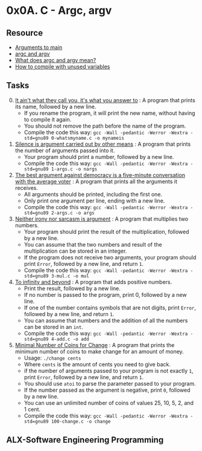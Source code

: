 # 0x0A. C - Argc, argv

## Resource

- [Arguments to main](https://publications.gbdirect.co.uk//c_book/chapter10/arguments_to_main.html)
- [argc and argv](http://crasseux.com/books/ctutorial/argc-and-argv.html)
- [What does argc and argv mean?](https://www.youtube.com/watch?v=aP1ijjeZc24)
- [How to compile with unused variables](https://www.google.com/webhp?q=unused+variable+C)

## Tasks

0. [It ain't what they call you, it's what you answer to](./0-whatsmyname.c) : A program that prints its name, followed by a new line.
	- If you rename the program, it will print the new name, without having to compile it again.
	- You should not remove the path before the name of the program.
	- Compile the code this way: `gcc -Wall -pedantic -Werror -Wextra -std=gnu89 0-whatsmyname.c -o mynameis`
1. [Silence is argument carried out by other means](./1-args.c) : A program that prints the number of arguments passed into it.
	- Your program should print a number, followed by a new line.
	- Compile the code this way: `gcc -Wall -pedantic -Werror -Wextra -std=gnu89 1-args.c -o nargs`
2. [The best argument against democracy is a five-minute conversation with the average voter](./2-args.c) : A program that prints all the arguments it receives.
	- All arguments should be printed, including the first one.
	- Only print one argument per line, ending with a new line.
	- Compile the code this way: `gcc -Wall -pedantic -Werror -Wextra -std=gnu89 2-args.c -o args`
3. [Neither irony nor sarcasm is argument](./3-mul.c) : A program that multiplies two numbers.
	- Your program should print the result of the multiplication, followed by a new line.
	- You can assume that the two numbers and result of the multiplication can be stored in an integer.
	- If the program does not receive two arguments, your program should print `Error`, followed by a new line, and return `1`.
	- Compile the code this way: `gcc -Wall -pedantic -Werror -Wextra -std=gnu89 3-mul.c -o mul`
4. [To infinity and beyond](./4-add.c) : A program that adds positive numbers.
	- Print the result, followed by a new line.
	- If no number is passed to the program, print 0, followed by a new line.
	- If one of the number contains symbols that are not digits, print `Error`, followed by a new line, and return `1`.
	- You can assume that numbers and the addition of all the numbers can be stored in an `int`.
	- Compile the code this way: `gcc -Wall -pedantic -Werror -Wextra -std=gnu89 4-add.c -o add`
5. [Minimal Number of Coins for Change](./100-change.c) : A program that prints the minimum number of coins to make change for an amount of money.
	- Usage: `./change cents`
	- Where `cents` is the amount of cents you need to give back.
	- if the number of arguments passed to your program is not exactly `1`, print `Error`, followed by a new line, and return `1`.
	- You should use `atoi` to parse the parameter passed to your program.
	- If the number passed as the argument is negative, print `0`, followed by a new line.
	- You can use an unlimited number of coins of values 25, 10, 5, 2, and 1 cent.
	- Compile the code this way: `gcc -Wall -pedantic -Werror -Wextra -std=gnu89 100-change.c -o change`

## ALX-Software Engineering Programming
